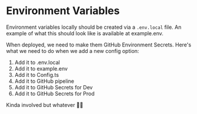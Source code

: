 # Environment Variables

Environment variables locally should be created via a `.env.local` file. An example of what this should look like is available at example.env.

When deployed, we need to make them GitHub Environment Secrets. Here's what we need to do when we add a new config option:

1. Add it to .env.local
2. Add it to example.env
3. Add it to Config.ts
4. Add it to GitHub pipeline
5. Add it to GitHub Secrets for Dev
6. Add it to GitHub Secrets for Prod

Kinda involved but whatever 🤷‍♂️
